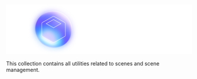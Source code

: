 <div align="center">

![Quark Scenes banner](./banner.png)

</div>

This collection contains all utilities related to scenes and scene management.